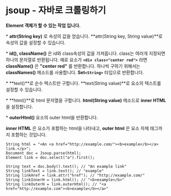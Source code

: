 # jsoup - 자바로 크롤링하기

**Element 객체가 할 수 있는 작업 입니다.**

\* **attr(String key)** 로 속성의 값을 얻습니다. **attr(String key, String value)**로 속성의 값을 설정할 수 있습니다.

\* **id(), className()** 은 id와 class속성의 값을 가져옵니다. class는 여러개 지정되면 하나의 문자열로 반환됩니다.  예로 요소가 **`<div class="center red">`** 라면 **className()** 은 **"center red"** 를 반환합니다. 하나씩 구하기 위해서는 **classNames()** 메소드를 사용합니다. **Set`<String>`** 타입으로 반환합니다.

\* **text()**로 순수 텍스트만 구합니다. **text(String value)**로 요소의 텍스트를 설정할 수 있습니다.

\* **html()**로 html 문자열을 구합니다. **html(String value)** 메소드로 **inner HTML** 을 설정합니다.

\* **outerHtml()** 요소의 outer html을 반환합니다.

**inner HTML** 은 요소가 포함하는 html을 나타내고, **outer html** 은 요소 자체 태그까지 포함하는 것입니다.

```
String html = "<An <a href="http://example.com/"><b>example</b></a> link.</p>"; 
Document doc = Jsoup.parse(html); 
Element link = doc.select("a").first(); 

String text = doc.body().text(); // "An example link" 
String linkText = link.text(); // "example" 
String linkHref = link.attr("href"); // "http://example.com/" 
String linkInnerH = link.html(); // "<b>example</b>" 
String linkOuterH = link.outerHtml(); // "<a href="http://example.com"><b>example</b></a>"

```



